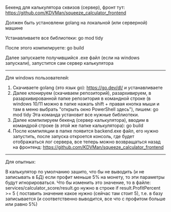 Бекенд для калькулятора сквизов (сервер), фронт тут: https://github.com/KDVMan/squeeze_calculator_frontend

Должен быть установлени golang на локальной (или серверной) машине

Устанавливаете все библиотеки: go mod tidy

После этого компилируете: go build

Далее запускаете получившийся .exe файл (если на windows запускали), запустится сам сервер калькулятора

-----

Для windows пользователей:

1) Скачиваете golang (это язык go): https://go.dev/dl/ и устанавливаете
2) Далее клонируем (скачиваем репозиторий), разархивируем, в разархивированной папке репозитория в командной строке (в windows 10/11 можно в папке нажать shift + правая кнопка мыши и там в меню выбрать "открыть окно PowerShell здесь"), пишем: go mod tidy
   Эта команда установит все нужные библиотеки.
3) Далее компилируем бекенд (сервер калькулятора), вводим в командрой строке (в этой же папке калькулятора): go build
4) После компиляции в папке появится backend.exe файл, его нужно запустить, после запуска откроется консоль, где будет отображаться лог сервера, все теперь можно возвращаться назад на фронтенд: https://github.com/KDVMan/squeeze_calculator_frontend

----

Для опытных:

В калькулятор по умолчанию зашито, что бы не выводить (и не записывать в БД) если профит меньше 5% на монету, то эти параметры будут игнорироваться.
Что бы изменить это значение, то в файле: services/calculator_score/result.go нужно в строке if result.ProfitPercent >= 5 { поставить значение какое нужно (сейчас там стоит 5), т.е. в базу записывается (и соответственно выводится, все что с профитом больше или равно 5%)
